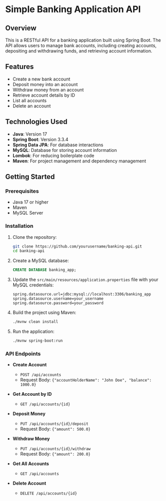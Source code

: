 # Simple Banking Application API

## Overview

This is a RESTful API for a banking application built using Spring Boot. The API allows users to manage bank accounts, including creating accounts, depositing and withdrawing funds, and retrieving account information.

## Features

- Create a new bank account
- Deposit money into an account
- Withdraw money from an account
- Retrieve account details by ID
- List all accounts
- Delete an account

## Technologies Used

- **Java**: Version 17
- **Spring Boot**: Version 3.3.4
- **Spring Data JPA**: For database interactions
- **MySQL**: Database for storing account information
- **Lombok**: For reducing boilerplate code
- **Maven**: For project management and dependency management

## Getting Started

### Prerequisites

- Java 17 or higher
- Maven
- MySQL Server

### Installation

1. Clone the repository:

   ```bash
   git clone https://github.com/yourusername/banking-api.git
   cd banking-api
   ```

2. Create a MySQL database:

   ```sql
   CREATE DATABASE banking_app;
   ```

3. Update the `src/main/resources/application.properties` file with your MySQL credentials:

   ```properties
   spring.datasource.url=jdbc:mysql://localhost:3306/banking_app
   spring.datasource.username=your_username
   spring.datasource.password=your_password
   ```

4. Build the project using Maven:

   ```bash
   ./mvnw clean install
   ```

5. Run the application:

   ```bash
   ./mvnw spring-boot:run
   ```

### API Endpoints

- **Create Account**
  - `POST /api/accounts`
  - Request Body: `{"accountHolderName": "John Doe", "balance": 1000.0}`

- **Get Account by ID**
  - `GET /api/accounts/{id}`

- **Deposit Money**
  - `PUT /api/accounts/{id}/deposit`
  - Request Body: `{"amount": 500.0}`

- **Withdraw Money**
  - `PUT /api/accounts/{id}/withdraw`
  - Request Body: `{"amount": 200.0}`

- **Get All Accounts**
  - `GET /api/accounts`

- **Delete Account**
  - `DELETE /api/accounts/{id}`

